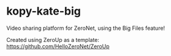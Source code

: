 # kopy-kate-big
Video sharing platform for ZeroNet, using the Big Files feature!

Created using ZeroUp as a template:
https://github.com/HelloZeroNet/ZeroUp
